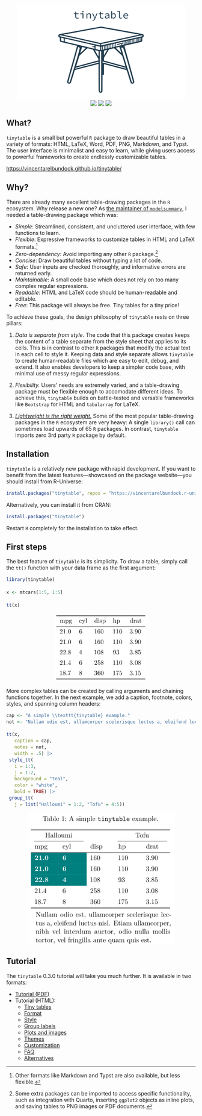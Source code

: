 

<p align="center">
<img src="man/figures/gallery/tinytable_gallery.gif" height = "250" class = "center">
<br> <!-- badges: start -->
<a href = "https://github.com/vincentarelbundock/tinytable/blob/main/LICENSE.md" target = "_blank"><img src="https://img.shields.io/badge/license-GPLv3-blue"></a>
<a href = "https://vincentarelbundock.github.io/tinytable/" target = "_blank"><img src="https://img.shields.io/static/v1?label=Website&message=Visit&color=blue"></a>
<a href = "https://cran.r-project.org/package=tinytable" target = "_blank"><img src="https://cranlogs.r-pkg.org/badges/tinytable"></a>
<!-- badges: end -->
</p>

## What?

`tinytable` is a small but powerful `R` package to draw beautiful tables
in a variety of formats: HTML, LaTeX, Word, PDF, PNG, Markdown, and
Typst. The user interface is minimalist and easy to learn, while giving
users access to powerful frameworks to create endlessly customizable
tables.

<https://vincentarelbundock.github.io/tinytable/>

## Why?

There are already many excellent table-drawing packages in the `R`
ecosystem. Why release a new one? As [the maintainer of
`modelsummary`](https://modelsummary.com), I needed a table-drawing
package which was:

- *Simple*: Streamlined, consistent, and uncluttered user interface,
  with few functions to learn.
- *Flexible*: Expressive frameworks to customize tables in HTML and
  LaTeX formats.[^1]
- *Zero-dependency*: Avoid importing any other `R` package.[^2]
- *Concise*: Draw beautiful tables without typing a lot of code.
- *Safe*: User inputs are checked thoroughly, and informative errors are
  returned early.
- *Maintainable*: A small code base which does not rely on too many
  complex regular expressions.
- *Readable*: HTML and LaTeX code should be human-readable and editable.
- *Free*: This package will always be free. Tiny tables for a tiny
  price!

To achieve these goals, the design philosophy of `tinytable` rests on
three pillars:

1)  *Data is separate from style.* The code that this package creates
    keeps the content of a table separate from the style sheet that
    applies to its cells. This is in contrast to other `R` packages that
    modify the actual text in each cell to style it. Keeping data and
    style separate allows `tinytable` to create human-readable files
    which are easy to edit, debug, and extend. It also enables
    developers to keep a simpler code base, with minimal use of messy
    regular expressions.

2)  *Flexibility.* Users’ needs are extremely varied, and a
    table-drawing package must be flexible enough to accomodate
    different ideas. To achieve this, `tinytable` builds on
    battle-tested and versatile frameworks like `Bootstrap` for HTML and
    `tabularray` for LaTeX.

3)  [*Lightweight is the right weight.*](https://www.tinyverse.org/)
    Some of the most popular table-drawing packages in the `R` ecosystem
    are very heavy: A single `library()` call can sometimes load upwards
    of 65 `R` packages. In contrast, `tinytable` imports zero 3rd party
    `R` package by default.

## Installation

`tinytable` is a relatively new package with rapid development. If you
want to benefit from the latest features—showcased on the package
website—you should install from R-Universe:

``` r
install.packages("tinytable", repos = "https://vincentarelbundock.r-universe.dev")
```

Alternatively, you can install it from CRAN:

``` r
install.packages("tinytable")
```

Restart `R` completely for the installation to take effect.

## First steps

The best feature of `tinytable` is its simplicity. To draw a table,
simply call the `tt()` function with your data frame as the first
argument:

``` r
library(tinytable)

x <- mtcars[1:5, 1:5]

tt(x)
```

<p align="center">

<img src="man/figures/readme_01.png" height = "180" class = "center">
<br>

More complex tables can be created by calling arguments and chaining
functions together. In the next example, we add a caption, footnote,
colors, styles, and spanning column headers:

``` r
cap <- "A simple \\texttt{tinytable} example."
not <- "Nullam odio est, ullamcorper scelerisque lectus a, eleifend luctus nisl. Etiam ullamcorper, nibh vel interdum auctor, odio nulla mollis tortor, vel fringilla ante quam quis est."

tt(x, 
   caption = cap, 
   notes = not, 
   width = .5) |> 
 style_tt(
   i = 1:3,
   j = 1:2,
   background = "teal",
   color = "white",
   bold = TRUE) |>
 group_tt(
   j = list("Halloumi" = 1:2, "Tofu" = 4:5))
```

<p align="center">

<img src="man/figures/readme_02.png" height = "350" class = "center">
<br>

## Tutorial

The `tinytable` 0.3.0 tutorial will take you much further. It is
available in two formats:

- [Tutorial
  (PDF)](https://vincentarelbundock.github.io/tinytable/vignettes/tinytable_tutorial.pdf)
- Tutorial (HTML):
  - [Tiny
    tables](https://vincentarelbundock.github.io/tinytable/vignettes/tinytable.html)
  - [Format](https://vincentarelbundock.github.io/tinytable/vignettes/format.html)
  - [Style](https://vincentarelbundock.github.io/tinytable/vignettes/style.html)
  - [Group
    labels](https://vincentarelbundock.github.io/tinytable/vignettes/group.html)
  - [Plots and
    images](https://vincentarelbundock.github.io/tinytable/vignettes/plot.html)
  - [Themes](https://vincentarelbundock.github.io/tinytable/vignettes/theme.html)
  - [Customization](https://vincentarelbundock.github.io/tinytable/vignettes/custom.html)
  - [FAQ](https://vincentarelbundock.github.io/tinytable/vignettes/faq.html)
  - [Alternatives](https://vincentarelbundock.github.io/tinytable/vignettes/alternatives.html)

[^1]: Other formats like Markdown and Typst are also available, but less
    flexible.

[^2]: Some extra packages can be imported to access specific
    functionality, such as integration with Quarto, inserting `ggplot2`
    objects as inline plots, and saving tables to PNG images or PDF
    documents.
